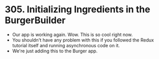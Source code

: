 # 305. Initializing Ingredients in the BurgerBuilder
- Our app is working again. Wow. This is so cool right now.
- You shouldn't have any problem with this if you followed the Redux tutorial itself and running asynchronous code on it.
- We're just adding this to the Burger app.